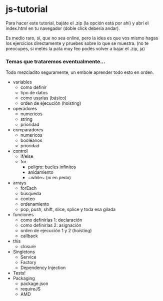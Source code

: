 # js-tutorial

Para hacer este tutorial, bajáte el .zip (la opción está por ahí) y abrí el index.html en tu navegador (doble click debería andar).

Es medio raro, sí, que no sea online, pero la idea es que vos mismo hagas los ejercicios directamente y pruebes sobre lo que se muestra.
(no te preocupes, si metés la pata muy feo podés volver a bajar el .zip, ja)

### Temas que trataremos eventualmente...
Todo mezcladito seguramente, un embole aprender todo esto en orden.

- variables
  - como definir
  - tipo de datos
  - como usarlas (básico)
  - orden de ejecución (hoisting)
- operadores
  - numericos
  - string
  - prioridad
- comparadores
  - numericos
  - booleanos
  - prioridad
- control
  - if/else
  - for
    - peligro: bucles infinitos
    - anidamiento
    - ~while~ (ni en pedo)
- arrays
  - forEach
  - búsqueda
  - conteo
  - ordenamiento
  - pop, push, shift, slice, splice y toda esa gilada
- funciones
  - como definirlas 1: declaración
  - como definirlas 2: asignación
  - orden de ejecución 1 y 2 (hoisting)
  - callback
- this
  - closure
- Singletons
  - Service
  - Factory
  - Dependency Injection
- Tests!
- Packaging
  - package.json
  - requireJS
  - AMD

